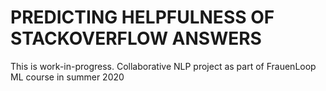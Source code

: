 # PREDICTING HELPFULNESS OF STACKOVERFLOW ANSWERS
This is work-in-progress. Collaborative NLP project as part of FrauenLoop ML course in summer 2020
